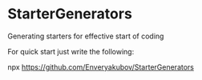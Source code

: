 # StarterGenerators
Generating starters for effective start of coding

For quick start just write the following:

<bold> npx https://github.com/Enveryakubov/StarterGenerators </bold>
